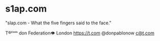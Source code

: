# s1ap.com
"slap.com - What the five fingers said to the face."
T®ᶜᵒᵐ don Federation👁  London  https://ţ.com @donpablonow c@ţ.com